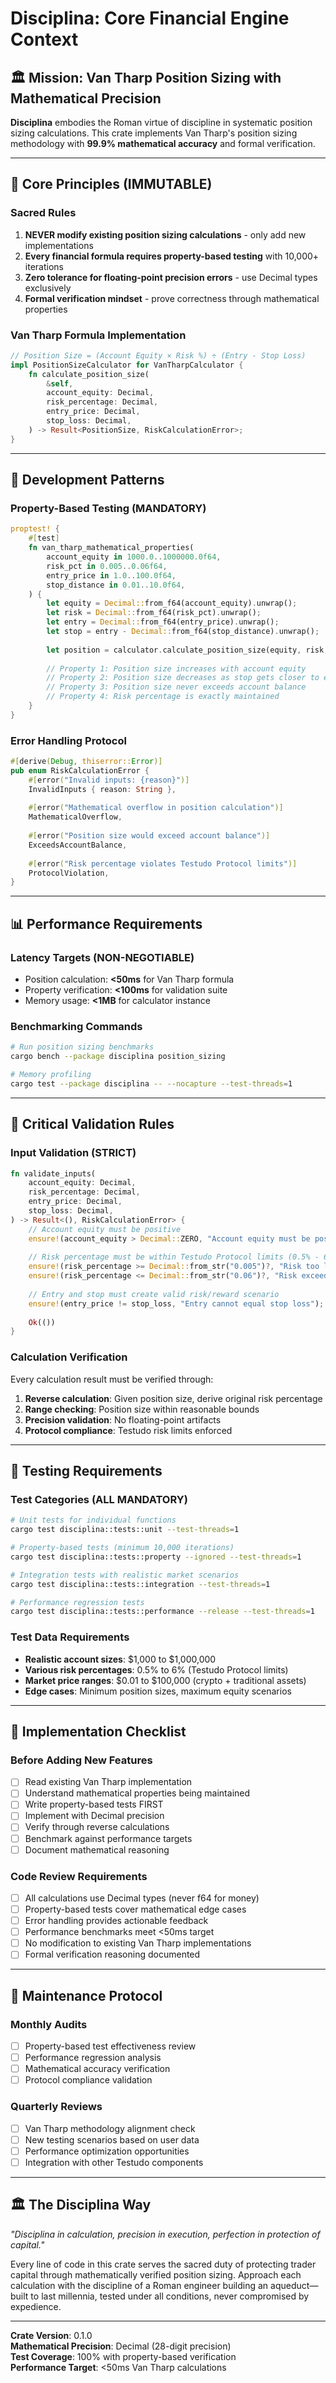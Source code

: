 # Disciplina: Core Financial Engine Context

## 🏛️ Mission: Van Tharp Position Sizing with Mathematical Precision

**Disciplina** embodies the Roman virtue of discipline in systematic position sizing calculations. This crate implements Van Tharp's position sizing methodology with **99.9% mathematical accuracy** and formal verification.

---

## 🎯 Core Principles (IMMUTABLE)

### Sacred Rules
1. **NEVER modify existing position sizing calculations** - only add new implementations
2. **Every financial formula requires property-based testing** with 10,000+ iterations
3. **Zero tolerance for floating-point precision errors** - use Decimal types exclusively
4. **Formal verification mindset** - prove correctness through mathematical properties

### Van Tharp Formula Implementation
```rust
// Position Size = (Account Equity × Risk %) ÷ (Entry - Stop Loss)
impl PositionSizeCalculator for VanTharpCalculator {
    fn calculate_position_size(
        &self,
        account_equity: Decimal,
        risk_percentage: Decimal,
        entry_price: Decimal,
        stop_loss: Decimal,
    ) -> Result<PositionSize, RiskCalculationError>;
}
```

---

## 🔧 Development Patterns

### Property-Based Testing (MANDATORY)
```rust
proptest! {
    #[test]
    fn van_tharp_mathematical_properties(
        account_equity in 1000.0..1000000.0f64,
        risk_pct in 0.005..0.06f64,
        entry_price in 1.0..100.0f64,
        stop_distance in 0.01..10.0f64,
    ) {
        let equity = Decimal::from_f64(account_equity).unwrap();
        let risk = Decimal::from_f64(risk_pct).unwrap();
        let entry = Decimal::from_f64(entry_price).unwrap();
        let stop = entry - Decimal::from_f64(stop_distance).unwrap();
        
        let position = calculator.calculate_position_size(equity, risk, entry, stop)?;
        
        // Property 1: Position size increases with account equity
        // Property 2: Position size decreases as stop gets closer to entry
        // Property 3: Position size never exceeds account balance
        // Property 4: Risk percentage is exactly maintained
    }
}
```

### Error Handling Protocol
```rust
#[derive(Debug, thiserror::Error)]
pub enum RiskCalculationError {
    #[error("Invalid inputs: {reason}")]
    InvalidInputs { reason: String },
    
    #[error("Mathematical overflow in position calculation")]
    MathematicalOverflow,
    
    #[error("Position size would exceed account balance")]
    ExceedsAccountBalance,
    
    #[error("Risk percentage violates Testudo Protocol limits")]
    ProtocolViolation,
}
```

---

## 📊 Performance Requirements

### Latency Targets (NON-NEGOTIABLE)
- Position calculation: **<50ms** for Van Tharp formula
- Property verification: **<100ms** for validation suite
- Memory usage: **<1MB** for calculator instance

### Benchmarking Commands
```bash
# Run position sizing benchmarks
cargo bench --package disciplina position_sizing

# Memory profiling
cargo test --package disciplina -- --nocapture --test-threads=1
```

---

## 🚨 Critical Validation Rules

### Input Validation (STRICT)
```rust
fn validate_inputs(
    account_equity: Decimal,
    risk_percentage: Decimal,
    entry_price: Decimal,
    stop_loss: Decimal,
) -> Result<(), RiskCalculationError> {
    // Account equity must be positive
    ensure!(account_equity > Decimal::ZERO, "Account equity must be positive");
    
    // Risk percentage must be within Testudo Protocol limits (0.5% - 6%)
    ensure!(risk_percentage >= Decimal::from_str("0.005")?, "Risk too low");
    ensure!(risk_percentage <= Decimal::from_str("0.06")?, "Risk exceeds protocol");
    
    // Entry and stop must create valid risk/reward scenario
    ensure!(entry_price != stop_loss, "Entry cannot equal stop loss");
    
    Ok(())
}
```

### Calculation Verification
Every calculation result must be verified through:
1. **Reverse calculation**: Given position size, derive original risk percentage
2. **Range checking**: Position size within reasonable bounds
3. **Precision validation**: No floating-point artifacts
4. **Protocol compliance**: Testudo risk limits enforced

---

## 🧪 Testing Requirements

### Test Categories (ALL MANDATORY)
```bash
# Unit tests for individual functions
cargo test disciplina::tests::unit --test-threads=1

# Property-based tests (minimum 10,000 iterations)
cargo test disciplina::tests::property --ignored --test-threads=1

# Integration tests with realistic market scenarios
cargo test disciplina::tests::integration --test-threads=1

# Performance regression tests
cargo test disciplina::tests::performance --release --test-threads=1
```

### Test Data Requirements
- **Realistic account sizes**: $1,000 to $1,000,000
- **Various risk percentages**: 0.5% to 6% (Testudo Protocol limits)
- **Market price ranges**: $0.01 to $100,000 (crypto + traditional assets)
- **Edge cases**: Minimum position sizes, maximum equity scenarios

---

## 📝 Implementation Checklist

### Before Adding New Features
- [ ] Read existing Van Tharp implementation
- [ ] Understand mathematical properties being maintained
- [ ] Write property-based tests FIRST
- [ ] Implement with Decimal precision
- [ ] Verify through reverse calculations
- [ ] Benchmark against performance targets
- [ ] Document mathematical reasoning

### Code Review Requirements
- [ ] All calculations use Decimal types (never f64 for money)
- [ ] Property-based tests cover mathematical edge cases
- [ ] Error handling provides actionable feedback
- [ ] Performance benchmarks meet <50ms target
- [ ] No modification to existing Van Tharp implementations
- [ ] Formal verification reasoning documented

---

## 🔄 Maintenance Protocol

### Monthly Audits
- [ ] Property-based test effectiveness review
- [ ] Performance regression analysis
- [ ] Mathematical accuracy verification
- [ ] Protocol compliance validation

### Quarterly Reviews
- [ ] Van Tharp methodology alignment check
- [ ] New testing scenarios based on user data
- [ ] Performance optimization opportunities
- [ ] Integration with other Testudo components

---

## 🏛️ The Disciplina Way

*"Disciplina in calculation, precision in execution, perfection in protection of capital."*

Every line of code in this crate serves the sacred duty of protecting trader capital through mathematically verified position sizing. Approach each calculation with the discipline of a Roman engineer building an aqueduct—built to last millennia, tested under all conditions, never compromised by expedience.

---

**Crate Version**: 0.1.0  
**Mathematical Precision**: Decimal (28-digit precision)  
**Test Coverage**: 100% with property-based verification  
**Performance Target**: <50ms Van Tharp calculations